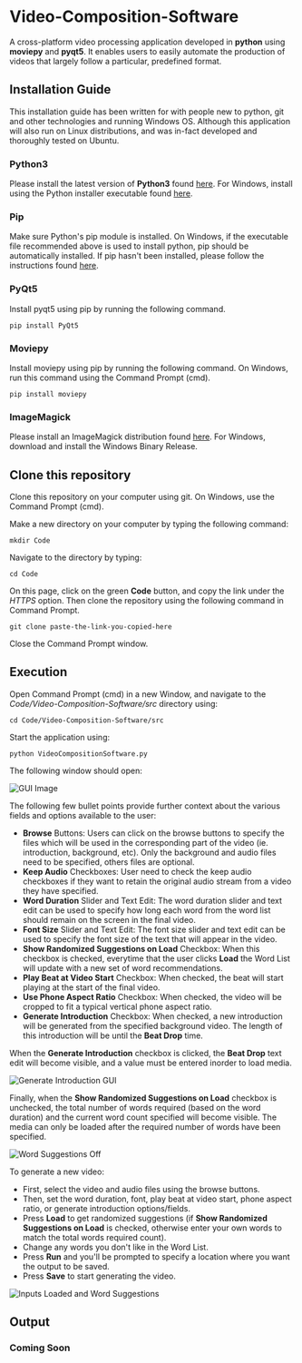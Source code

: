# Video-Composition-Software

A cross-platform video processing application developed in **python** using **moviepy** and **pyqt5**. It enables users to easily 
automate the production of videos that largely follow a particular, predefined format.

## Installation Guide
This installation guide has been written for with people new to python, git and other technologies and running Windows OS. Although this application will also run on Linux distributions, and was in-fact 
developed and thoroughly tested on Ubuntu.
### Python3
Please install the latest version of **Python3** found [here](https://www.python.org/downloads/). For Windows, install using the Python installer executable found [here](https://www.python.org/downloads/windows/).

### Pip
Make sure Python's pip module is installed. On Windows, if the executable file recommended above is used to install python, pip should be automatically installed. If pip hasn't been installed, please follow the instructions found [here](https://www.geeksforgeeks.org/how-to-install-pip-on-windows/#:~:text=Download%20and%20Install%20pip%3A&text=Download%20the%20get%2Dpip.py,where%20the%20above%20file%20exists.&text=and%20wait%20through%20the%20installation,now%20installed%20on%20your%20system.).

### PyQt5 
Install pyqt5 using pip by running the following command.

`pip install PyQt5`

### Moviepy
Install moviepy using pip by running the following command. On Windows, run this command using the Command Prompt (cmd).

`pip install moviepy`

### ImageMagick
Please install an ImageMagick distribution found [here](https://imagemagick.org/script/download.php). For Windows, download and install the Windows Binary Release.

## Clone this repository
Clone this repository on your computer using git. On Windows, use the Command Prompt (cmd).

Make a new directory on your computer by typing the following command:

`mkdir Code`

Navigate to the directory by typing:

`cd Code`
 
On this page, click on the green **Code** button, and copy the link under the *HTTPS* option. Then clone the repository using the following command in Command Prompt.

`git clone paste-the-link-you-copied-here`

Close the Command Prompt window.

## Execution

Open Command Prompt (cmd) in a new Window, and navigate to the *Code/Video-Composition-Software/src* directory using:

`cd Code/Video-Composition-Software/src`

Start the application using:

`python VideoCompositionSoftware.py`

The following window should open:

![GUI Image](img/App-Fresh.png)

The following few bullet points provide further context about the various fields and options available to the user:

- **Browse** Buttons: Users can click on the browse buttons to specify the files which will be used in the corresponding part of the video (ie. introduction, background, etc). Only the background and audio files need to be specified, others files are optional.
- **Keep Audio** Checkboxes: User need to check the keep audio checkboxes if they want to retain the original audio stream from a video they have specified.
- **Word Duration** Slider and Text Edit: The word duration slider and text edit can be used to specify how long each word from the word list should remain on the screen in the final video. 
- **Font Size** Slider and Text Edit: The font size slider and text edit can be used to specify the font size of the text that will appear in the video.
- **Show Randomized Suggestions on Load** Checkbox: When this checkbox is checked, everytime that the user clicks **Load** the Word List will update with a new set of word recommendations.
- **Play Beat at Video Start** Checkbox: When checked, the beat will start playing at the start of the final video.
- **Use Phone Aspect Ratio** Checkbox: When checked, the video will be cropped to fit a typical vertical phone aspect ratio.
- **Generate Introduction** Checkbox: When checked, a new introduction will be generated from the specified background video. The length of this introduction will be until the **Beat Drop** time.

When the **Generate Introduction** checkbox is clicked, the **Beat Drop** text edit will become visible, and a value must be entered inorder to load media.

![Generate Introduction GUI](img/App-Generate-Introduction.png)

Finally, when the **Show Randomized Suggestions on Load** checkbox is unchecked, the total number of words required (based on the word duration) and the current word count specified will become visible. The media can only be loaded after the required
number of words have been specified.

![Word Suggestions Off](img/App-Word-Suggestions-Off.PNG)

To generate a new video:
- First, select the video and audio files using the browse buttons. 
- Then, set the word duration, font, play beat at video start, phone aspect ratio, or generate introduction options/fields.
- Press **Load** to get randomized suggestions (if **Show Randomized Suggestions on Load** is checked, otherwise enter your own words to match the total words required count).
- Change any words you don't like in the Word List.
- Press **Run** and you'll be prompted to specify a location where you want the output to be saved.
- Press **Save** to start generating the video.

![Inputs Loaded and Word Suggestions](img/App-Running.PNG)

## Output

### Coming Soon

